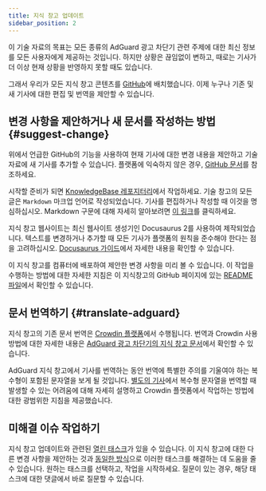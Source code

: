 ```yaml
---
title: 지식 창고 업데이트
sidebar_position: 2
---
```


이 기술 자료의 목표는 모든 종류의 AdGuard 광고 차단기 관련 주제에 대한 최신 정보를 모든 사용자에게 제공하는 것입니다. 하지만 상황은 끊임없이 변하고, 때로는 기사가 더 이상 현재 상황을 반영하지 못할 때도 있습니다.

그래서 우리가 모든 지식 창고 콘텐츠를 [GitHub](https://github.com/AdguardTeam/KnowledgeBase)에 배치했습니다. 이제 누구나 기존 및 새 기사에 대한 편집 및 번역을 제안할 수 있습니다.

## 변경 사항을 제안하거나 새 문서를 작성하는 방법 {#suggest-change}

위에서 언급한 GitHub의 기능을 사용하여 현재 기사에 대한 변경 내용을 제안하고 기술 자료에 새 기사를 추가할 수 있습니다. 플랫폼에 익숙하지 않은 경우, [GitHub 문서](https://docs.github.com/en)를 참조하세요.

시작할 준비가 되면 [KnowledgeBase 레포지터리](https://github.com/AdguardTeam/KnowledgeBase)에서 작업하세요. 기술 창고의 모든 글은 `Markdown` 마크업 언어로 작성되었습니다. 기사를 편집하거나 작성할 때 이것을 명심하십시오. Markdown 구문에 대해 자세히 알아보려면 [이 링크](https://docs.github.com/en/get-started/writing-on-github/getting-started-with-writing-and-formatting-on-github/basic-writing-and-formatting-syntax)를 클릭하세요.

지식 창고 웹사이트는 최신 웹사이트 생성기인 Docusaurus 2를 사용하여 제작되었습니다. 텍스트를 변경하거나 추가할 때 모든 기사가 플랫폼의 원칙을 준수해야 한다는 점을 고려하십시오. [Docusaurus 가이드](https://docusaurus.io/docs/category/guides)에서 자세한 내용을 확인할 수 있습니다.

이 지식 창고를 컴퓨터에 배포하여 제안한 변경 사항을 미리 볼 수 있습니다. 이 작업을 수행하는 방법에 대한 자세한 지침은 이 지식창고의 GitHub 페이지에 있는 [README 파일](https://github.com/AdguardTeam/KnowledgeBase#readme)에서 확인할 수 있습니다.

## 문서 번역하기 {#translate-adguard}

지식 창고의 기존 문서 번역은 [Crowdin 플랫폼](https://crowdin.com/profile/adguard)에서 수행됩니다. 번역과 Crowdin 사용 방법에 대한 자세한 내용은 [AdGuard 광고 차단기의 지식 창고 문서](../translate/guidelines)에서 확인할 수 있습니다.

AdGuard 지식 창고에서 기사를 번역하는 동안 번역에 특별한 주의를 기울여야 하는 복수형이 포함된 문자열을 보게 될 것입니다. [별도의 기사](../translate/plural-forms)에서 복수형 문자열을 번역할 때 발생할 수 있는 어려움에 대해 자세히 설명하고 Crowdin 플랫폼에서 작업하는 방법에 대한 광범위한 지침을 제공했습니다.

## 미해결 이슈 작업하기

지식 창고 업데이트와 관련된 [열린 태스크](https://github.com/AdguardTeam/KnowledgeBase/issues)가 있을 수 있습니다. 이 지식 창고에 대한 다른 변경 사항을 제안하는 것과 [동일한 방식](#suggest-change)으로 이러한 태스크를 해결하는 데 도움을 줄 수 있습니다. 원하는 태스크를 선택하고, 작업을 시작하세요. 질문이 있는 경우, 해당 태스크에 대한 댓글에서 바로 질문할 수 있습니다.
